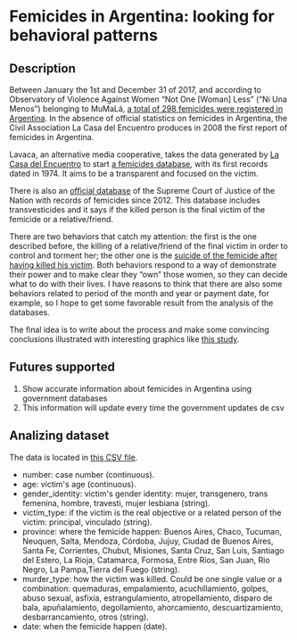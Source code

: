 # Femicides in Argentina: looking for behavioral patterns

## Description

Between January the 1st and December 31 of 2017, and according to Observatory of Violence Against Women “Not One [Woman] Less” (“Ni Una Menos”) belonging to MuMaLá, [a total of 298 femicides were registered in Argentina](http://www.observatorioniunamenos.org.ar/2018/01/26/1-femicidio-cada-29hs-en-el-2017/). In the absence of official statistics on femicides in Argentina, the Civil Association La Casa del Encuentro produces in 2008 the first report of femicides in Argentina.

Lavaca, an alternative media cooperative, takes the data generated by [La Casa del Encuentro](http://www.lacasadelencuentro.org/femicidios.html) to start [a femicides database](https://www.lavaca.org/notas/una-muestra-parcial/), with its first records dated in 1974. It aims to be a transparent and focused on the victim.
  
There is also an [official database](http://datos.gob.ar/dataset/registro-sistematizacion-seguimiento-femicidios-homicidios-agravados-por-genero) of the Supreme Court of Justice of the Nation with records of femicides since 2012. This database includes transvesticides and it says if the killed person is the final victim of the femicide or a relative/friend.

There are two behaviors that catch my attention: the first is the one described before, the killing of a relative/friend of the final victim in order to control and torment her; the other one is the [suicide of the femicide after having killed his victim](https://lmdiario.com.ar/noticia/3041/muchos-femicidios-no-llegan-a-juicio-por-el-suicidio-de-los-criminales). Both behaviors respond to a way of demonstrate their power and to make clear they “own” those women, so they can decide what to do with their lives. I have reasons to think that there are also some behaviors related to period of the month and year or payment date, for example, so I hope to get some favorable result from the analysis of the databases.
  
The final idea is to write about the process and make some convincing conclusions illustrated with interesting graphics like [this study](https://elgatoylacaja.com.ar/jugada-preparada/).
    
## Futures supported

1. Show accurate information about femicides in Argentina using government databases
1. This information will update every time the government updates de csv

## Analizing dataset

The data is located in [this CSV file](registro-de-femicidios-2018-04-13.csv).

* number: case number (continuous).
* age: victim's age (continuous).
* gender_identity: victim's gender identity: mujer, transgenero, trans femenina, hombre, travesti, mujer lesbiana (string).
* victim_type: if the victim is the real objective or a related person of the victim: principal, vinculado (string).
* province: where the femicide happen: Buenos Aires, Chaco, Tucuman, Neuquen, Salta, Mendoza, Córdoba, Jujuy, Ciudad de Buenos Aires, Santa Fe, Corrientes, Chubut, Misiones, Santa Cruz, San Luis, Santiago del Estero, La Rioja, Catamarca, Formosa, Entre Rios, San Juan, Rio Negro, La Pampa,Tierra del Fuego (string).
* murder_type: how the victim was killed. Could be one single value or a combination: quemaduras, empalamiento, acuchillamiento, golpes, abuso sexual, asfixia, estrangulamiento, atropellamiento, disparo de bala, apuñalamiento, degollamiento, ahorcamiento, descuartizamiento, desbarrancamiento, otros (string).
* date: when the femicide happen (date).
